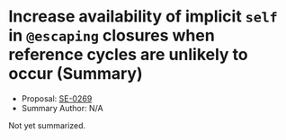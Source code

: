 # Increase availability of implicit `self` in `@escaping` closures when reference cycles are unlikely to occur (Summary)

* Proposal: [SE-0269](https://github.com/apple/swift-evolution/blob/main/proposals/0269-implicit-self-explicit-capture.md)
* Summary Author: N/A

Not yet summarized.
